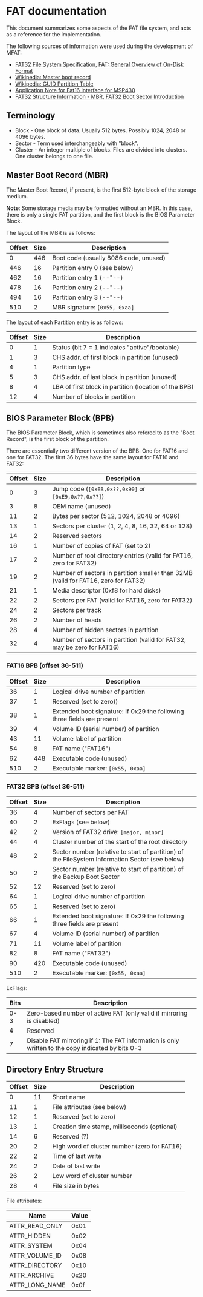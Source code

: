 # FAT documentation

This document summarizes some aspects of the FAT file system, and acts as a reference for the implementation.

The following sources of information were used during the development of MFAT:

* [FAT32 File System Specification, FAT: General Overview of On-Disk Format](https://download.microsoft.com/download/1/6/1/161ba512-40e2-4cc9-843a-923143f3456c/fatgen103.doc)
* [Wikipedia: Master boot record](https://en.wikipedia.org/wiki/Master_boot_record)
* [Wikipedia: GUID Partition Table](https://en.wikipedia.org/wiki/GUID_Partition_Table)
* [Application Note for Fat16 Interface for MSP430](https://teslabs.com/openplayer/docs/docs/prognotes/appnote_fat16.pdf)
* [FAT32 Structure Information - MBR, FAT32 Boot Sector Introduction](https://www.easeus.com/resource/fat32-disk-structure.htm)

## Terminology

* Block - One block of data. Usually 512 bytes. Possibly 1024, 2048 or 4096 bytes.
* Sector - Term used interchangeably with "block".
* Cluster - An integer multiple of blocks. Files are divided into clusters. One cluster belongs to one file.

## Master Boot Record (MBR)

The Master Boot Record, if present, is the first 512-byte block of the storage medium.

**Note**: Some storage media may be formatted without an MBR. In this case, there is only a single FAT partition, and the first block is the BIOS Parameter Block.

The layout of the MBR is as follows:

| Offset | Size | Description |
| --- | --- | --- |
| 0 | 446 | Boot code (usually 8086 code, unused) |
| 446 | 16 | Partition entry 0 (see below) |
| 462 | 16 | Partition entry 1 (--"--) |
| 478 | 16 | Partition entry 2 (--"--) |
| 494 | 16 | Partition entry 3 (--"--) |
| 510 | 2 | MBR signature: `[0x55, 0xaa]` |

The layout of each Partition entry is as follows:

| Offset | Size | Description |
| --- | --- | --- |
| 0 | 1 | Status (bit 7 = 1 indicates "active"/bootable) |
| 1 | 3 | CHS addr. of first block in partition (unused) |
| 4 | 1 | Partition type |
| 5 | 3 | CHS addr. of last block in partition (unused) |
| 8 | 4 | LBA of first block in partition (location of the BPB) |
| 12 | 4 | Number of blocks in partition |

## BIOS Parameter Block (BPB)

The BIOS Parameter Block, which is sometimes also refered to as the "Boot Record", is the first block of the partition.

There are essentially two different version of the BPB: One for FAT16 and one for FAT32. The first 36 bytes have the same layout for FAT16 and FAT32:

| Offset | Size | Description |
| --- | --- | --- |
| 0 | 3 | Jump code (`[0xEB,0x??,0x90]` or `[0xE9,0x??,0x??]`) |
| 3 | 8 | OEM name (unused) |
| 11 | 2 | Bytes per sector (512, 1024, 2048 or 4096) |
| 13 | 1 | Sectors per cluster (1, 2, 4, 8, 16, 32, 64 or 128) |
| 14 | 2 | Reserved sectors |
| 16 | 1 | Number of copies of FAT (set to 2) |
| 17 | 2 | Number of root directory entries (valid for FAT16, zero for FAT32) |
| 19 | 2 | Number of sectors in partition smaller than 32MB (valid for FAT16, zero for FAT32) |
| 21 | 1 | Media descriptor (0xf8 for hard disks) |
| 22 | 2 | Sectors per FAT (valid for FAT16, zero for FAT32) |
| 24 | 2 | Sectors per track |
| 26 | 2 | Number of heads |
| 28 | 4 | Number of hidden sectors in partition |
| 32 | 4 | Number of sectors in partition (valid for FAT32, may be zero for FAT16) |

### FAT16 BPB (offset 36-511)

| Offset | Size | Description |
| --- | --- | --- |
| 36 | 1 | Logical drive number of partition |
| 37 | 1 | Reserved (set to zero)) |
| 38 | 1 | Extended boot signature: If 0x29 the following three fields are present |
| 39 | 4 | Volume ID (serial number) of partition |
| 43 | 11 | Volume label of partition |
| 54 | 8 | FAT name ("FAT16") |
| 62 | 448 | Executable code (unused) |
| 510 | 2 | Executable marker: `[0x55, 0xaa]` |

### FAT32 BPB (offset 36-511)

| Offset | Size | Description |
| --- | --- | --- |
| 36 | 4 | Number of sectors per FAT |
| 40 | 2 | ExFlags (see below) |
| 42 | 2 | Version of FAT32 drive: `[major, minor]` |
| 44 | 4 | Cluster number of the start of the root directory |
| 48 | 2 | Sector number (relative to start of partition) of the FileSystem Information Sector (see below) |
| 50 | 2 | Sector number (relative to start of partition) of the Backup Boot Sector |
| 52 | 12 | Reserved (set to zero) |
| 64 | 1 | Logical drive number of partition |
| 65 | 1 | Reserved (set to zero) |
| 66 | 1 | Extended boot signature: If 0x29 the following three fields are present |
| 67 | 4 | Volume ID (serial number) of partition |
| 71 | 11 | Volume label of partition |
| 82 | 8 | FAT name ("FAT32") |
| 90 | 420 | Executable code (unused) |
| 510 | 2 | Executable marker: `[0x55, 0xaa]` |

ExFlags:

| Bits | Description |
| --- | --- |
| 0-3 | Zero-based number of active FAT (only valid if mirroring is disabled) |
| 4 | Reserved |
| 7 | Disable FAT mirroring if 1: The FAT information is only written to the copy indicated by bits 0-3 |

## Directory Entry Structure

| Offset | Size | Description |
| --- | --- | --- |
| 0 | 11 | Short name |
| 11 | 1 | File attributes (see below) |
| 12 | 1 | Reserved (set to zero) |
| 13 | 1 | Creation time stamp, milliseconds (optional) |
| 14 | 6 | Reserved (?) |
| 20 | 2 | High word of cluster number (zero for FAT16) |
| 22 | 2 | Time of last write |
| 24 | 2 | Date of last write |
| 26 | 2 | Low word of cluster number |
| 28 | 4 | File size in bytes |

File attributes:

| Name | Value |
| --- | --- |
| ATTR_READ_ONLY | 0x01 |
| ATTR_HIDDEN | 0x02 |
| ATTR_SYSTEM | 0x04 |
| ATTR_VOLUME_ID | 0x08 |
| ATTR_DIRECTORY | 0x10 |
| ATTR_ARCHIVE | 0x20 |
| ATTR_LONG_NAME | 0x0f |
